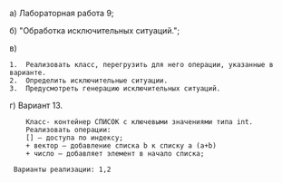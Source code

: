 а) Лабораторная работа 9;

б) "Обработка исключительных ситуаций.";

в)

    1.	Реализовать класс, перегрузить для него операции, указанные в варианте.
    2.	Определить исключительные ситуации.
    3.	Предусмотреть генерацию исключительных ситуаций.

г) Вариант 13.

        Класс- контейнер СПИСОК с ключевыми значениями типа int.
        Реализовать операции:
        [] – доступа по индексу;
        + вектор – добавление списка b к списку a (a+b)
        + число – добавляет элемент в начало списка;

     Варианты реализации: 1,2





